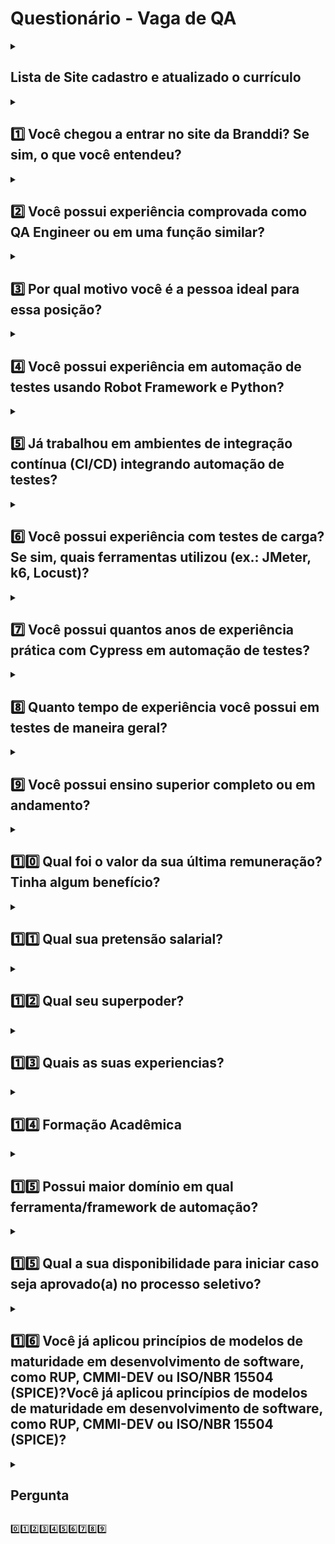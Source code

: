 # Questionário - Vaga de QA

<details>
  <summary>

## Lista  de Site cadastro e atualizado o currículo
  </summary>

- [X] [99jobs](https://99jobs.com/)
- [X] [Solides](https://perfil.vagas.solides.com.br/)
- [X] [Linkedin](https://www.linkedin.com/)
- [ ] [Indeed](https://www.indeed.com.br/)
- [ ] [Glassdoor](https://www.glassdoor.com.br/index.htm)
- [ ] [Vagas.com](https://www.vagas.com.br/)
- [ ] [Catho](https://www.catho.com.br/)
- [ ] [Infojobs](https://www.infojobs.com.br/)
- [ ] [Gupy](https://www.gupy.io/)
</details>

<details>
  <summary>

## 1️⃣ Você chegou a entrar no site da Branddi? Se sim, o que você entendeu?
  </summary>

### ✅ Resposta

```text

Sim, acessei o site da Branddi. Entendi que é uma empresa especializada em comunicação, marketing digital e branding, com foco em criar conexões autênticas entre marcas e pessoas por meio de estratégias criativas e tecnológicas.
Gostei da forma como a Branddi alia inovação, design e propósito, valorizando a experiência do cliente e o impacto positivo das marcas.
```
</details>

<details>
  <summary>

## 2️⃣ Você possui experiência comprovada como QA Engineer ou em uma função similar?
  </summary>

### ✅ Resposta

```text

Sim. Atuei como Analista de Qualidade de Software (QA) em projetos nacionais e internacionais, com foco em testes manuais, funcionais e exploratórios, além de validações em Salesforce, ERP Microsoft Dynamics AX e APIs.
Utilizei ferramentas como Jira, Zephyr, BrowserStack e Postman, aplicando metodologias ágeis como Scrum, BDD e BDT.
Também realizei manutenções pontuais em código Apex, liderei temporariamente o time de QA e ministrei treinamentos internos sobre Salesforce.
```
</details>
<details>
  <summary>

## 3️⃣ Por qual motivo você é a pessoa ideal para essa posição?
  </summary>

### ✅ Resposta

```text
Sou um profissional comprometido, detalhista e multidisciplinar, com base sólida em QA, TI e Contabilidade, o que me permite compreender tanto o aspecto técnico quanto o de negócio.
Tenho facilidade em entender regras complexas, garantir qualidade e promover a melhoria contínua.
Além disso, possuo certificações Salesforce, venho estudando automação com Robot Framework e Cypress, e busco aplicar todo esse conhecimento para entregar valor real à empresa, com eficiência e qualidade.
```
</details>
<details>
  <summary>

## 4️⃣ Você possui experiência em automação de testes usando Robot Framework e Python?
  </summary>
### ✅ Resposta

```text

Tenho conhecimento em Robot Framework e Python, adquirido por meio de estudos e projetos pessoais.
Embora ainda não tenha atuado profissionalmente com essas ferramentas, venho aplicando o que aprendo em automações de teste e buscando consolidar essa experiência em um ambiente real.
```
</details>
<details>
  <summary>

## 5️⃣ Já trabalhou em ambientes de integração contínua (CI/CD) integrando automação de testes?
  </summary>
### ✅ Resposta

```text
Ainda não atuei profissionalmente com integração de testes em CI/CD, mas venho estudando GitHub Actions para aplicar em pipelines de automação.
Estou preparado para colocar esse conhecimento em prática e evoluir rapidamente na área.
```
</details>
<details>
  <summary>

## 6️⃣ Você possui experiência com testes de carga? Se sim, quais ferramentas utilizou (ex.: JMeter, k6, Locust)?
  </summary>
### ✅ Resposta

```text
Possuo experiência inicial com JMeter, adquirida em estudos e testes de aprendizado.
Ainda não atuei em projetos profissionais, mas estou motivado para aplicar esse conhecimento em cenários reais e evoluir com ferramentas como k6 e Locust.
```
</details>
<details>
  <summary>

## 7️⃣ Você possui quantos anos de experiência prática com Cypress em automação de testes?
  </summary>
### ✅ Resposta

```text
Ainda não possuo experiência profissional com Cypress, mas venho estudando e desenvolvendo scripts em projetos pessoais.
Estou me preparando para aplicar esses conhecimentos em um ambiente corporativo com foco em automação de testes.
```
</details>
<details>
  <summary>

## 8️⃣ Quanto tempo de experiência você possui em testes de maneira geral?
  </summary>
### ✅ Resposta

```text
Possuo cerca de 2 anos de experiência prática como QA Manual, atuando com testes funcionais, exploratórios e regressivos em ambientes Salesforce, ERP Microsoft Dynamics AX e integrações via API.
```
</details>
<details>
  <summary>

## 9️⃣ Você possui ensino superior completo ou em andamento?
  </summary>
### ✅ Resposta

```text
Sim. Sou graduado em Análise e Desenvolvimento de Sistemas (Universidade Estácio de Sá) e universitário em Ciências Contábeis pela UFF (Universidade Federal Fluminense).
Além disso, sou técnico em Contabilidade e técnico em Manutenção e Suporte de Informática, ambos pelo Senac RJ.
```
</details>
<details>
  <summary>

## 1️⃣0️⃣ Qual foi o valor da sua última remuneração? Tinha algum benefício?
  </summary>
### ✅ Resposta

```text
- Salário base: R$ 3.825,00
- Benefícios: R$ 1.700,00 (VA, VR, Plano de Saúde, Odontológico e Seguro de Vida).
```
</details>
<details>
  <summary>

## 1️⃣1️⃣ Qual sua pretensão salarial?
  </summary>
### ✅ Resposta

```text
Prefiro avaliar conforme a proposta da empresa.
Estou aberto a negociações justas, levando em conta as responsabilidades do cargo e as oportunidades de crescimento, mas o mais importante para mim é ter uma chance real de mostrar meu valor.
```
</details>
<details>
  <summary>

## 1️⃣2️⃣ Qual seu superpoder?
  </summary>
### ✅ Resposta

```text
Meu superpoder é a capacidade de aprender rápido e me adaptar a diferentes contextos, unindo o lado técnico da TI com a visão analítica da contabilidade.
Isso me permite resolver problemas de forma criativa e garantir qualidade em tudo o que entrego.
```
</details>
<details>
  <summary>

## 1️⃣3️⃣ Quais as suas experiencias?
  </summary>
### ✅ Resposta

| Nº   | Empresa                | Cargo                 | Início   | Fim      | Site                        |
|------|------------------------|-----------------------|----------|----------|-----------------------------|
| 1️⃣   | BRQ Digital Solutions | Analista de Sistema   | 08/2021  | 09/2023  | [brq.com](https://www.brq.com/) |
</details>
<details>
  <summary>

## 1️⃣4️⃣ Formação Acadêmica
  </summary>

### ✅ Resposta
| Nº  | Universidade       | Curso                                              | Início  | Fim      |
|----:|:-------------------|:---------------------------------------------------|:-------:|:--------:|
| 1️⃣ | UFF                | Ciências Contábeis                                 | 08/2021 | 12/2027  |
| 2️⃣ | Estácio de Sá      | Análise e Desenvolvimento de Sistemas             | 08/2015 | 09/2017  |
| 3️⃣ | Senac RJ           | Técnico em Contabilidade                           | 02/2012 | 12/2013  |
| 4️⃣ | Senac RJ           | Técnico em Manutenção e Suporte de Informática     | 02/2010 | 12/2011  |
</details>
<details>
  <summary>

## 1️⃣5️⃣ Possui maior domínio em qual ferramenta/framework de automação?
  </summary>

### ✅ Resposta

```text
Tenho maior domínio em Robot Framework, com o qual venho desenvolvendo automações de testes funcionais e de API.
Escolhi essa ferramenta pela sua estrutura simples, integração com Python e excelente aplicabilidade em projetos Salesforce e ambientes de integração contínua (CI/CD).
Além disso, tenho conhecimento básico em Cypress e Selenium, o que amplia minha versatilidade como QA.
```
</details>  
<details> 
  <summary> 
    
## 1️⃣5️⃣ Qual a sua disponibilidade para iniciar caso seja aprovado(a) no processo seletivo? 
  </summary>

### ✅ Resposta

```text
Posso iniciar imediatamente após a aprovação no processo seletivo.  
Tenho total disponibilidade para integração rápida, com flexibilidade para  
modelo remoto, híbrido (1 a 2 dias presenciais) ou conforme necessidade da empresa.  
```
</details>
<details>
  <summary>

## 1️⃣6️⃣ Você já aplicou princípios de modelos de maturidade em desenvolvimento de software, como RUP, CMMI-DEV ou ISO/NBR 15504 (SPICE)?Você já aplicou princípios de modelos de maturidade em desenvolvimento de software, como RUP, CMMI-DEV ou ISO/NBR 15504 (SPICE)?
  </summary>

### ✅ Resposta

```text
No
```
</details>
<details>
  <summary>

##  Pergunta
  </summary>

### ✅ Resposta

```text
```
</details>

0️⃣1️⃣2️⃣3️⃣4️⃣5️⃣6️⃣7️⃣8️⃣9️⃣